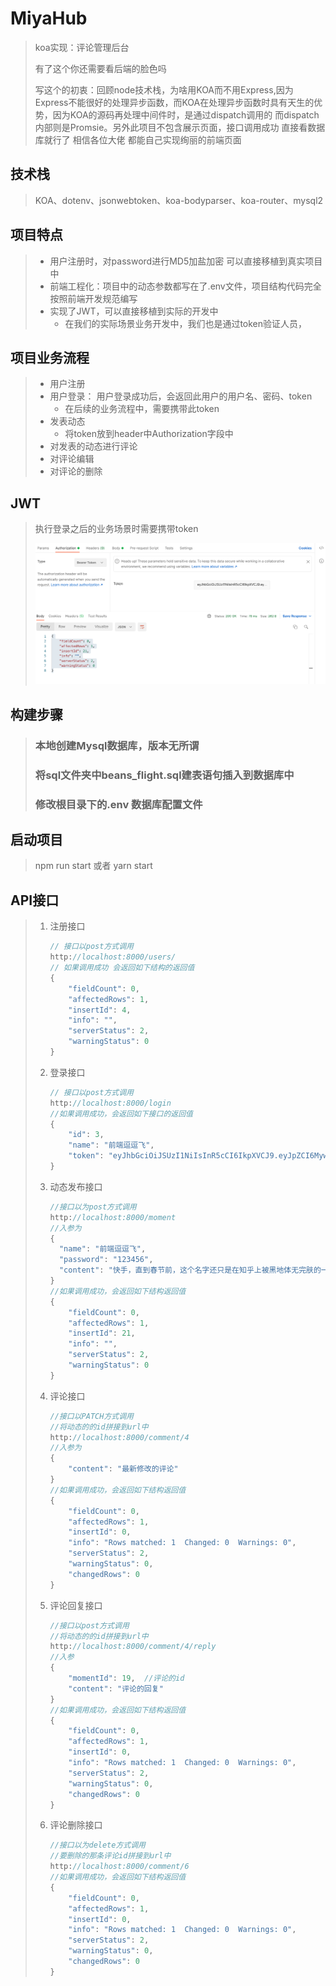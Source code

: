 # MiyaHub

> koa实现：评论管理后台
>
> 有了这个你还需要看后端的脸色吗
>
> 写这个的初衷：回顾node技术栈，为啥用KOA而不用Express,因为Express不能很好的处理异步函数，而KOA在处理异步函数时具有天生的优势，因为KOA的源码再处理中间件时，是通过dispatch调用的 而dispatch内部则是Promsie。另外此项目不包含展示页面，接口调用成功 直接看数据库就行了 相信各位大佬 都能自己实现绚丽的前端页面
>
>   

## 技术栈

> KOA、dotenv、jsonwebtoken、koa-bodyparser、koa-router、mysql2

## 项目特点

> - 用户注册时，对password进行MD5加盐加密 可以直接移植到真实项目中
> - 前端工程化：项目中的动态参数都写在了.env文件，项目结构代码完全按照前端开发规范编写
> - 实现了JWT，可以直接移植到实际的开发中
>   - 在我们的实际场景业务开发中，我们也是通过token验证人员，

## 项目业务流程

> - 用户注册
> - 用户登录： 用户登录成功后，会返回此用户的用户名、密码、token
>   - 在后续的业务流程中，需要携带此token
> - 发表动态
>   - 将token放到header中Authorization字段中
> - 对发表的动态进行评论
> - 对评论编辑
> - 对评论的删除

## JWT

> 执行登录之后的业务场景时需要携带token
>
> ![](./screenshot/WX20210916-141003@2x.png)

## 构建步骤 

> ### 本地创建Mysql数据库，版本无所谓
>
> ### 将sql文件夹中beans_flight.sql建表语句插入到数据库中
>
> ### 修改根目录下的.env 数据库配置文件

## 启动项目

> npm run start 或者 yarn start

## API接口

> 1. 注册接口
>
>    ```javascript
>    // 接口以post方式调用
>    http://localhost:8000/users/
>    // 如果调用成功 会返回如下结构的返回值
>    {
>        "fieldCount": 0,
>        "affectedRows": 1,
>        "insertId": 4,
>        "info": "",
>        "serverStatus": 2,
>        "warningStatus": 0
>    }
>    ```
>
>    
>
> 2. 登录接口
>
>    ```javascript
>    // 接口以post方式调用
>    http://localhost:8000/login 
>    //如果调用成功，会返回如下接口的返回值
>    {
>        "id": 3,
>        "name": "前端逗逗飞",
>        "token": "eyJhbGciOiJSUzI1NiIsInR5cCI6IkpXVCJ9.eyJpZCI6MywibmFtZSI6IuWJjeerr-mAl-mAl-mjniIsImlhdCI6MTYzMTc3MDk3NCwiZXhwIjoxNjMxODU3Mzc0fQ.TDTTW2f7nBX4Hrbtii40f8xRCbK6QFl05WuCWB2yh0nwYLa1pMCXz6RkhSPspDyb7iyqYirGcAdZQ2_yDrg42yBsEhyQPijRi8rQdtssnDR0cVaREnF5CMveQndyjRBOldcT8yH6TDAQVqkX8PR95dwLO5dtxkK9-VgU7ZbSAoo"
>    }
>    ```
>
>    
>
> 3. 动态发布接口
>
>    ```javascript
>    //接口以为post方式调用
>    http://localhost:8000/moment
>    //入参为
>    {
>      "name": "前端逗逗飞",
>      "password": "123456",
>      "content": "快手，直到春节前，这个名字还只是在知乎上被黑地体无完肤的一个软件，当然，并不是唯一一个，不过这并不重要。春节的时候，我回到乡下的农村，乡下信号极差，只能勉强看微信，村里有一个公共WiFi，至少还能连上网，一群年轻人就在那里蹭WiFi，不断用方言点评着某个美女的身材多好看，某个人又做了什么蠢事，哪个游戏主播多厉害，语言粗俗，声音还很肆无忌惮。我对他们全无好感，不过就在旁边默默拿着手机看着番剧，音量也不敢调太大，怕伤耳朵。这时候其中一"
>    }
>    //如果调用成功，会返回如下结构返回值
>    {
>        "fieldCount": 0,
>        "affectedRows": 1,
>        "insertId": 21,
>        "info": "",
>        "serverStatus": 2,
>        "warningStatus": 0
>    }
>    ```
>
>    
>
> 4. 评论接口
>
>    ```javascript
>    //接口以PATCH方式调用 
>    //将动态的的id拼接到url中
>    http://localhost:8000/comment/4
>    //入参为
>    {
>        "content": "最新修改的评论"
>    }
>    //如果调用成功，会返回如下结构返回值
>    {
>        "fieldCount": 0,
>        "affectedRows": 1,
>        "insertId": 0,
>        "info": "Rows matched: 1  Changed: 0  Warnings: 0",
>        "serverStatus": 2,
>        "warningStatus": 0,
>        "changedRows": 0
>    }
>    ```
>
>    
>
> 5. 评论回复接口
>
>    ```javascript
>    //接口以post方式调用 
>    //将动态的的id拼接到url中
>    http://localhost:8000/comment/4/reply
>    //入参
>    {
>        "momentId": 19,  //评论的id
>        "content": "评论的回复"
>    }
>    //如果调用成功，会返回如下结构返回值
>    {
>        "fieldCount": 0,
>        "affectedRows": 1,
>        "insertId": 0,
>        "info": "Rows matched: 1  Changed: 0  Warnings: 0",
>        "serverStatus": 2,
>        "warningStatus": 0,
>        "changedRows": 0
>    }
>    ```
>
>    
>
> 6. 评论删除接口
>
>    ```javascript
>    //接口以为delete方式调用
>    //要删除的那条评论id拼接到url中
>    http://localhost:8000/comment/6
>    //如果调用成功，会返回如下结构返回值
>    {
>        "fieldCount": 0,
>        "affectedRows": 1,
>        "insertId": 0,
>        "info": "Rows matched: 1  Changed: 0  Warnings: 0",
>        "serverStatus": 2,
>        "warningStatus": 0,
>        "changedRows": 0
>    }
>    ```
>
> 